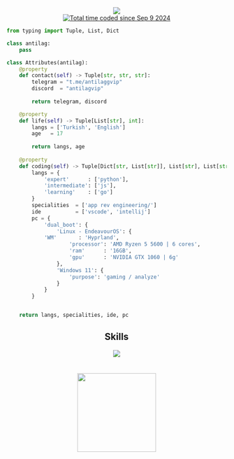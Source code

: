 
<div align="center">
  <img src="https://tryhackme.com/api/v2/badges/public-profile?userPublicId=2764754" style='border:none;'></img>
</div>

<div align="center">
<a href="https://wakatime.com/@77577dfc-b38c-41dc-8795-7351df7de15a"><img src="https://wakatime.com/badge/user/77577dfc-b38c-41dc-8795-7351df7de15a.svg" alt="Total time coded since Sep 9 2024" /></a>
</div>

```python
from typing import Tuple, List, Dict

class antilag:
    pass

class Attributes(antilag):
    @property
    def contact(self) -> Tuple[str, str, str]:
        telegram = "t.me/antilaggvip"
        discord  = "antilagvip"
	    
        return telegram, discord

    @property
    def life(self) -> Tuple[List[str], int]:
        langs = ['Turkish', 'English']
        age   = 17
		
        return langs, age
	
    @property
    def coding(self) -> Tuple[Dict[str, List[str]], List[str], List[str], Dict[str]]:
        langs = {
            'expert'      : ['python'],
            'intermediate': ['js'],
            'learning'    : ['go']
        }
        specialities  = ['app rev engineering/']
        ide           = ['vscode', 'intellij']
        pc = {
            'dual_boot': {
                'Linux - EndeavourOS': {
		    'WM'       : 'Hyprland',
                    'processor': 'AMD Ryzen 5 5600 | 6 cores',
                    'ram'      : '16GB',
                    'gpu'      : 'NVIDIA GTX 1060 | 6g'
                },
                'Windows 11': {
                    'purpose': 'gaming / analyze'
                }
            }
        }


	return langs, specialities, ide, pc
```


<h2 align="center">Skills </h2>

<p align="center">
  <a href="https://skillicons.dev">
    <img src="https://skillicons.dev/icons?i=nodejs,python,vscode,js,css,html,go" />
  </a>
</p>

<p href="https://discord.com/users/145244453496422400" align="center">
    <img alt="" src="https://github-readme-stats.vercel.app/api?username=antilagg&theme=tokyonight&show_icons=true">
</p>

<h3 align="center">
   <a href="https://discord.com/users/145244453496422400/"><img src="https://lanyard.cnrad.dev/api/145244453496422400?bg=0d1117" height="180" width="auto"></a>
     <br> 
</h3>

